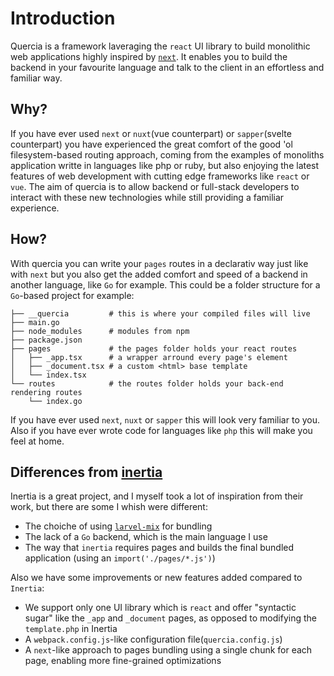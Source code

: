 # Introduction

Quercia is a framework laveraging the `react` UI library to build monolithic web
applications highly inspired by [`next`](https://nextjs.org). It enables you to
build the backend in your favourite language and talk to the client in an
effortless and familiar way.

## Why?

If you have ever used `next` or `nuxt`(vue counterpart) or `sapper`(svelte
counterpart) you have experienced the great comfort of the good 'ol
filesystem-based routing approach, coming from the examples of monoliths
application writte in languages like php or ruby, but also enjoying the latest
features of web development with cutting edge frameworks like `react` or `vue`.
The aim of quercia is to allow backend or full-stack developers to interact with
these new technologies while still providing a familiar experience.

## How?

With quercia you can write your `pages` routes in a declarativ way just like
with `next` but you also get the added comfort and speed of a backend in another
language, like `Go` for example. This could be a folder structure for a
`Go`-based project for example:

```sh{5,9}
├── __quercia         # this is where your compiled files will live
├── main.go
├── node_modules      # modules from npm
├── package.json
├── pages             # the pages folder holds your react routes
│   ├── _app.tsx      # a wrapper arround every page's element
│   ├── _document.tsx # a custom <html> base template
│   └── index.tsx
└── routes            # the routes folder holds your back-end rendering routes
    └── index.go
```

If you have ever used `next`, `nuxt` or `sapper` this will look very familiar to
you. Also if you have ever wrote code for languages like `php` this will make
you feel at home.

## Differences from [inertia](https://inertiajs.com)

Inertia is a great project, and I myself took a lot of inspiration from their
work, but there are some I whish were different:

- The choiche of using [`larvel-mix`](https://github.com/JeffreyWay/laravel-mix)
  for bundling
- The lack of a `Go` backend, which is the main language I use
- The way that `inertia` requires pages and builds the final bundled application
  (using an `import('./pages/*.js')`)

Also we have some improvements or new features added compared to `Inertia`:

- We support only one UI library which is `react` and offer "syntactic sugar"
  like the `_app` and `_document` pages, as opposed to modifying the
  `template.php` in Inertia
- A `webpack.config.js`-like configuration file(`quercia.config.js`)
- A `next`-like approach to pages bundling using a single chunk for each page,
  enabling more fine-grained optimizations

